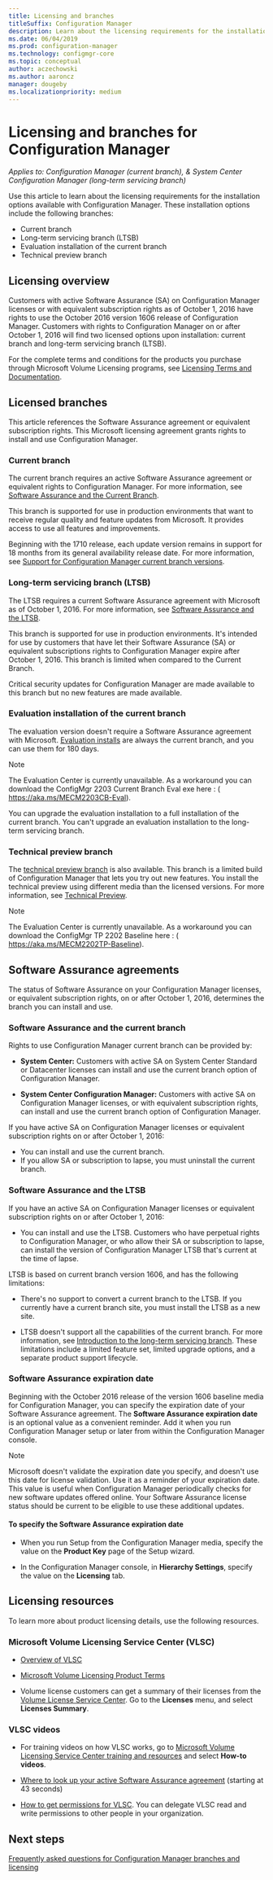 ```yaml
---
title: Licensing and branches
titleSuffix: Configuration Manager
description: Learn about the licensing requirements for the installation options available with Configuration Manager
ms.date: 06/04/2019
ms.prod: configuration-manager
ms.technology: configmgr-core
ms.topic: conceptual
author: aczechowski
ms.author: aaroncz
manager: dougeby
ms.localizationpriority: medium
---
```


# Licensing and branches for Configuration Manager

*Applies to: Configuration Manager (current branch), & System Center Configuration Manager (long-term servicing branch)*

Use this article to learn about the licensing requirements for the installation options available with Configuration Manager. These installation options include the following branches:

- Current branch
- Long-term servicing branch (LTSB)
- Evaluation installation of the current branch
- Technical preview branch

## Licensing overview

Customers with active Software Assurance (SA) on Configuration Manager licenses or with equivalent subscription rights as of October 1, 2016 have rights to use the October 2016 version 1606 release of Configuration Manager. Customers with rights to Configuration Manager on or after October 1, 2016 will find two licensed options upon installation: current branch and long-term servicing branch (LTSB).

For the complete terms and conditions for the products you purchase through Microsoft Volume Licensing programs, see [Licensing Terms and Documentation](https://www.microsoftvolumelicensing.com/DocumentSearch.aspx?mode=1).


## Licensed branches

This article references the Software Assurance agreement or equivalent subscription rights. This Microsoft licensing agreement grants rights to install and use Configuration Manager.

### Current branch

The current branch requires an active Software Assurance agreement or equivalent rights to Configuration Manager. For more information, see [Software Assurance and the Current Branch](#software-assurance-and-the-current-branch).

This branch is supported for use in production environments that want to receive regular quality and feature updates from Microsoft. It provides access to use all features and improvements.

Beginning with the 1710 release, each update version remains in support for 18 months from its general availability release date. For more information, see [Support for Configuration Manager current branch versions](../servers/manage/current-branch-versions-supported.md).

### Long-term servicing branch (LTSB)

The LTSB requires a current Software Assurance agreement with Microsoft as of October 1, 2016. For more information, see [Software Assurance and the LTSB](#software-assurance-and-the-ltsb).

This branch is supported for use in production environments. It's intended for use by customers that have let their Software Assurance (SA) or equivalent subscriptions rights to Configuration Manager expire after October 1, 2016. This branch is limited when compared to the Current Branch.

Critical security updates for Configuration Manager are made available to this branch but no new features are made available.

### Evaluation installation of the current branch

The evaluation version doesn't require a Software Assurance agreement with Microsoft. [Evaluation installs](https://www.microsoft.com/evalcenter/evaluate-system-center-configuration-manager-and-endpoint-protection) are always the current branch, and you can use them for 180 days.

> [!NOTE]
> The Evaluation Center is currently unavailable. As a workaround you can download the ConfigMgr 2203 Current Branch Eval exe here : ( https://aka.ms/MECM2203CB-Eval).

You can upgrade the evaluation installation to a full installation of the current branch. You can't upgrade an evaluation installation to the long-term servicing branch.

### Technical preview branch

The [technical preview branch](https://www.microsoft.com/evalcenter/evaluate-system-center-configuration-manager-and-endpoint-protection-technical-preview) is also available. This branch is a limited build of Configuration Manager that lets you try out new features. You install the technical preview using different media than the licensed versions. For more information, see [Technical Preview](../get-started/technical-preview.md).

> [!NOTE]
> The Evaluation Center is currently unavailable. As a workaround you can download the ConfigMgr TP 2202 Baseline here : ( https://aka.ms/MECM2202TP-Baseline).


## Software Assurance agreements

The status of Software Assurance on your Configuration Manager licenses, or equivalent subscription rights, on or after October 1, 2016, determines the branch you can install and use.

### Software Assurance and the current branch

Rights to use Configuration Manager current branch can be provided by:

- **System Center:** Customers with active SA on System Center Standard or Datacenter licenses can install and use the current branch option of Configuration Manager.

- **System Center Configuration Manager:** Customers with active SA on Configuration Manager licenses, or with equivalent subscription rights, can install and use the current branch option of Configuration Manager.

If you have active SA on Configuration Manager licenses or equivalent subscription rights on or after October 1, 2016:

- You can install and use the current branch.
- If you allow SA or subscription to lapse, you must uninstall the current branch.

### Software Assurance and the LTSB

If you have an active SA on Configuration Manager licenses or equivalent subscription rights on or after October 1, 2016:

- You can install and use the LTSB. Customers who have perpetual rights to Configuration Manager, or who allow their SA or subscription to lapse, can install the version of Configuration Manager LTSB that's current at the time of lapse.

LTSB is based on current branch version 1606, and has the following limitations:

- There's no support to convert a current branch to the LTSB. If you currently have a current branch site, you must install the LTSB as a new site.  

- LTSB doesn't support all the capabilities of the current branch. For more information, see [Introduction to the long-term servicing branch](introduction-to-the-ltsb.md). These limitations include a limited feature set, limited upgrade options, and a separate product support lifecycle.  

### Software Assurance expiration date

Beginning with the October 2016 release of the version 1606 baseline media for Configuration Manager, you can specify the expiration date of your Software Assurance agreement. The **Software Assurance expiration date** is an optional value as a convenient reminder. Add it when you run Configuration Manager setup or later from within the Configuration Manager console.

> [!NOTE]
> Microsoft doesn't validate the expiration date you specify, and doesn't use this date for license validation. Use it as a reminder of your expiration date. This value is useful when Configuration Manager periodically checks for new software updates offered online. Your Software Assurance license status should be current to be eligible to use these additional updates.

#### To specify the Software Assurance expiration date

- When you run Setup from the Configuration Manager media, specify the value on the **Product Key** page of the Setup wizard.

- In the Configuration Manager console, in **Hierarchy Settings**, specify the value on the **Licensing** tab.


## Licensing resources

To learn more about product licensing details, use the following resources.

### Microsoft Volume Licensing Service Center (VLSC)

- [Overview of VLSC](https://www.microsoft.com/Licensing/existing-customer/vlsc-training-and-resources.aspx)

- [Microsoft Volume Licensing Product Terms](https://www.microsoftvolumelicensing.com/DocumentSearch.aspx?mode=1)

- Volume license customers can get a summary of their licenses from the [Volume License Service Center](https://www.microsoft.com/Licensing/servicecenter/default.aspx). Go to the **Licenses** menu, and select **Licenses Summary**.

### VLSC videos

- For training videos on how VLSC works, go to [Microsoft Volume Licensing Service Center training and resources](https://www.microsoft.com/licensing/existing-customer/vlsc-training-and-resources) and select **How-to videos**.

- [Where to look up your active Software Assurance agreement](https://www.microsoft.com/showcase/video.aspx?uuid=fe1846cb-1d26-49fc-b064-57b25dcc31a0) (starting at 43 seconds)  

- [How to get permissions for VLSC](https://www.microsoft.com/showcase/video.aspx?uuid=ac4ed1ca-d0a9-43cd-89fa-74ccb555dec4). You can delegate VLSC read and write permissions to other people in your organization.

## Next steps

[Frequently asked questions for Configuration Manager branches and licensing](product-and-licensing-faq.yml)
